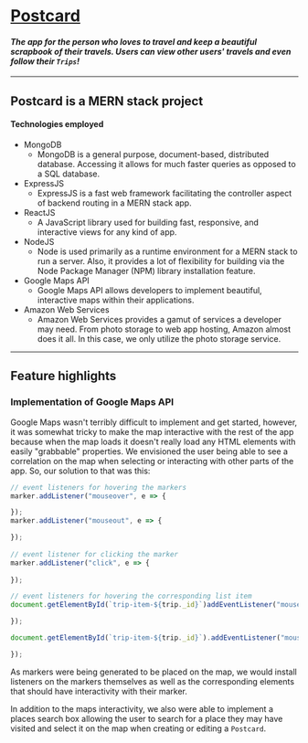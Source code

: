 # <a href="https://postcard-triplog.herokuapp.com/#/" target="_blank">Postcard</a>
#### *The app for the person who loves to travel and keep a beautiful scrapbook of their travels. Users can view other users' travels and even follow their `Trips`!*

---

## **Postcard** is a MERN stack project
#### Technologies employed

* MongoDB
  * MongoDB is a general purpose, document-based, distributed database. Accessing it allows for much faster queries as opposed to a SQL database.
* ExpressJS
  * ExpressJS is a fast web framework facilitating the controller aspect of backend routing in a MERN stack app.
* ReactJS
  * A JavaScript library used for building fast, responsive, and interactive views for any kind of app.
* NodeJS
  * Node is used primarily as a runtime environment for a MERN stack to run a server. Also, it provides a lot of flexibility for building via the Node Package Manager (NPM) library installation feature.
* Google Maps API
  * Google Maps API allows developers to implement beautiful, interactive maps within their applications.
* Amazon Web Services
  * Amazon Web Services provides a gamut of services a developer may need. From photo storage to web app hosting, Amazon almost does it all. In this case, we only utilize the photo storage service.

---

## Feature highlights
### Implementation of Google Maps API
Google Maps wasn't terribly difficult to implement and get started, however, it was somewhat tricky to make the map interactive with the rest of the app because when the map loads it doesn't really load any HTML elements with easily "grabbable" properties. We envisioned the user being able to see a correlation on the map when selecting or interacting with other parts of the app. So, our solution to that was this:
```javascript
// event listeners for hovering the markers
marker.addListener("mouseover", e => {

});
marker.addListener("mouseout", e => {

});
        
// event listener for clicking the marker
marker.addListener("click", e => {
          
});

// event listeners for hovering the corresponding list item
document.getElementById(`trip-item-${trip._id}`)addEventListener("mouseenter", () =>{

});

document.getElementById(`trip-item-${trip._id}`).addEventListener("mouseleave", () =>{

});

```
As markers were being generated to be placed on the map, we would install listeners on the markers themselves as well as the corresponding elements that should have interactivity with their marker.

In addition to the maps interactivity, we also were able to implement a places search box allowing the user to search for a place they may have visited and select it on the map when creating or editing a `Postcard`. 